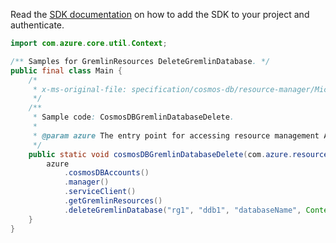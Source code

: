 Read the [SDK documentation](https://github.com/Azure/azure-sdk-for-java/blob/azure-resourcemanager_2.13.0/sdk/resourcemanager/azure-resourcemanager/README.md) on how to add the SDK to your project and authenticate.

```java
import com.azure.core.util.Context;

/** Samples for GremlinResources DeleteGremlinDatabase. */
public final class Main {
    /*
     * x-ms-original-file: specification/cosmos-db/resource-manager/Microsoft.DocumentDB/stable/2021-10-15/examples/CosmosDBGremlinDatabaseDelete.json
     */
    /**
     * Sample code: CosmosDBGremlinDatabaseDelete.
     *
     * @param azure The entry point for accessing resource management APIs in Azure.
     */
    public static void cosmosDBGremlinDatabaseDelete(com.azure.resourcemanager.AzureResourceManager azure) {
        azure
            .cosmosDBAccounts()
            .manager()
            .serviceClient()
            .getGremlinResources()
            .deleteGremlinDatabase("rg1", "ddb1", "databaseName", Context.NONE);
    }
}
```
